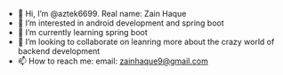 - 👋 Hi, I’m @aztek6699. Real name: Zain Haque
- 👀 I’m interested in android development and spring boot
- 🌱 I’m currently learning spring boot
- 💞️ I’m looking to collaborate on leanring more about the crazy world of backend development
- 📫 How to reach me: email: zainhaque9@gmail.com

<!---
aztek6699/aztek6699 is a ✨ special ✨ repository because its `README.md` (this file) appears on your GitHub profile.
You can click the Preview link to take a look at your changes.
--->
